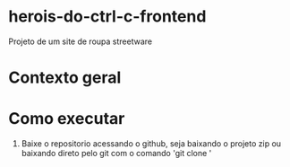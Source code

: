 # herois-do-ctrl-c-frontend
Projeto de um site de roupa streetware

# Contexto geral


# Como executar
1. Baixe o repositorio acessando o github, seja baixando o projeto zip ou baixando direto pelo git com o comando 'git clone <nome do repositorio>'
